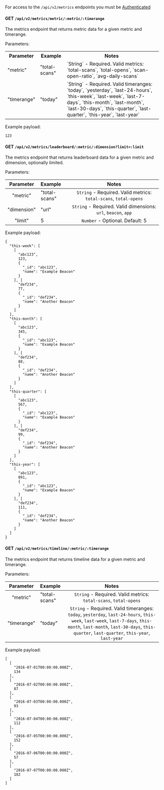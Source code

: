 For access to the `/api/v2/metrics` endpoints you must be [Authenticated](https://github.com/bkon-connect/phy-api-docs/wiki/Authentication)

#### GET `/api/v2/metrics/metric/:metric/:timerange`

The metrics endpoint that returns metric data for a given metric and timerange.

Parameters:
<table>
  <tr>
    <th>Parameter</th>
    <th>Example</th>
    <th>Notes</th>
  </tr>
  <tr>
    <td>"metric"</td>
    <td>"total-scans"</td>
    <td>`String` - Required. Valid metrics: `total-scans`, `total-opens`, `scan-open-ratio`, `avg-daily-scans`</td>
  </tr>
  <tr>
    <td>"timerange"</td>
    <td>"today"</td>
    <td>`String` - Required. Valid timeranges: `today`, `yesterday`, `last-24-hours`, `this-week`, `last-week`, `last-7-days`, `this-month`, `last-month`, `last-30-days`, `this-quarter`, `last-quarter`, `this-year`, `last-year`</td>
  </tr>
</table>

Example payload:

```
123
```

#### GET `/api/v2/metrics/leaderboard/:metric/:dimension?limit=:limit`

The metrics endpoint that returns leaderboard data for a given metric and dimension, optionally limited.

Parameters:

|Parameter|Example|Notes|
|:---:|:---|:---:|
|"metric"|"total-scans"|`String` - Required. Valid metrics: `total-scans`, `total-opens`|
|"dimension"|"url"|`String` - Required. Valid dimensions: `url`, `beacon`, `app`|
|"limit"|5|`Number` - Optional. Default: 5|

Example payload:

```
{
  "this-week": [
    [
      "abc123",
      123,
      {
        "_id": "abc123",
        "name": "Example Beacon"
      }
    ], [
      "def234",
      77,
      {
        "_id": "def234",
        "name": "Another Beacon"
      }
    ]
  ],
  "this-month": [
    [
      "abc123",
      345,
      {
        "_id": "abc123",
        "name": "Example Beacon"
      }
    ], [
      "def234",
      88,
      {
        "_id": "def234",
        "name": "Another Beacon"
      }
    ]
  ],
  "this-quarter": [
    [
      "abc123",
      567,
      {
        "_id": "abc123",
        "name": "Example Beacon"
      }
    ], [
      "def234",
      99,
      {
        "_id": "def234",
        "name": "Another Beacon"
      }
    ]
  ],
  "this-year": [
    [
      "abc123",
      891,
      {
        "_id": "abc123",
        "name": "Example Beacon"
      }
    ], [
      "def234",
      111,
      {
        "_id": "def234",
        "name": "Another Beacon"
      }
    ]
  ]
}
```

#### GET `/api/v2/metrics/timeline/:metric/:timerange`

The metrics endpoint that returns timeline data for a given metric and timerange.

Parameters:

|Parameter|Example|Notes|
|:---:|:---|:---:|
|"metric"|"total-scans"|`String` - Required. Valid metrics: `total-scans`, `total-opens`|
|"timerange"|"today"|`String` - Required. Valid timeranges: `today`, `yesterday`, `last-24-hours`, `this-week`, `last-week`, `last-7-days`, `this-month`, `last-month`, `last-30-days`, `this-quarter`, `last-quarter`, `this-year`, `last-year`|

Example payload:

```
[
  [
    "2016-07-01T00:00:00.000Z",
    134
  ],
  [
    "2016-07-02T00:00:00.000Z",
    87
  ],
  [
    "2016-07-03T00:00:00.000Z",
    93
  ],
  [
    "2016-07-04T00:00:00.000Z",
    112
  ],
  [
    "2016-07-05T00:00:00.000Z",
    152
  ],
  [
    "2016-07-06T00:00:00.000Z",
    57
  ],
  [
    "2016-07-07T00:00:00.000Z",
    182
  ]
]
```

